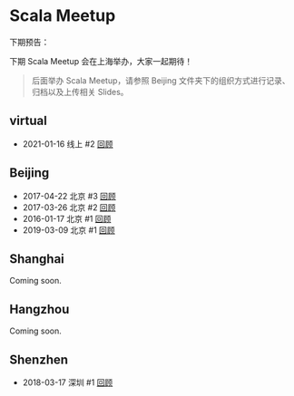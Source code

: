 # Scala Meetup

下期预告：

下期 Scala Meetup 会在上海举办，大家一起期待！

> 后面举办 Scala Meetup，请参照 Beijing 文件夹下的组织方式进行记录、归档以及上传相关 Slides。


## virtual
- 2021-01-16 线上 #2 [回顾](https://github.com/scalacn/scala-meetup/tree/master/2021/01-16)

## Beijing

- 2017-04-22 北京 #3 [回顾](https://github.com/scalacn/scala-meetup/blob/master/Beijing/2017-04-22/README.md)
- 2017-03-26 北京 #2 [回顾](https://github.com/scalacn/scala-meetup/blob/master/Beijing/2017-03-26/README.md)
- 2016-01-17 北京 #1 [回顾](https://github.com/scalacn/scala-meetup/blob/master/Beijing/2016-01-17/README.md)
- 2019-03-09 北京 #1 [回顾](https://github.com/scalacn/scala-meetup/blob/master/Beijing/2019-03-09/README.md)

## Shanghai

Coming soon.

## Hangzhou

Coming soon.

## Shenzhen

- 2018-03-17 深圳 #1 [回顾](https://github.com/scalacn/scala-meetup/blob/master/Shenzhen/2018-03-17/README.md)

